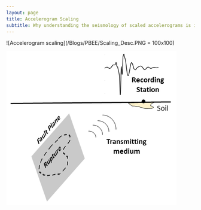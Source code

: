 ```yaml
---
layout: page
title: Accelerogram Scaling
subtitle: Why understanding the seismology of scaled accelerograms is important for Earthquake Engineering?
---
```


![Accelerogram scaling](/Blogs/PBEE/Scaling_Desc.PNG = 100x100)

![Schematic of Earthquakes](/Blogs/PBEE/Schem_Easy1.png)

